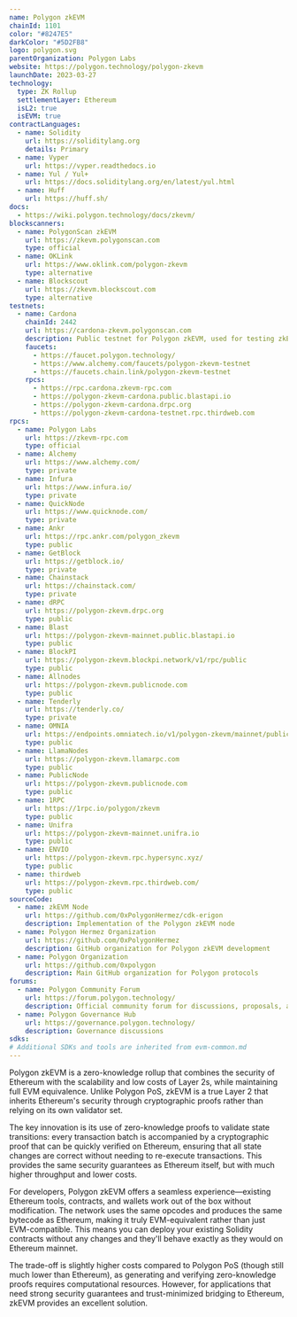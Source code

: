 ```yaml
---
name: Polygon zkEVM
chainId: 1101
color: "#8247E5"
darkColor: "#5D2FB8"
logo: polygon.svg
parentOrganization: Polygon Labs
website: https://polygon.technology/polygon-zkevm
launchDate: 2023-03-27
technology:
  type: ZK Rollup
  settlementLayer: Ethereum
  isL2: true
  isEVM: true
contractLanguages:
  - name: Solidity
    url: https://soliditylang.org
    details: Primary
  - name: Vyper
    url: https://vyper.readthedocs.io
  - name: Yul / Yul+
    url: https://docs.soliditylang.org/en/latest/yul.html
  - name: Huff
    url: https://huff.sh/
docs:
  - https://wiki.polygon.technology/docs/zkevm/
blockscanners:
  - name: PolygonScan zkEVM
    url: https://zkevm.polygonscan.com
    type: official
  - name: OKLink
    url: https://www.oklink.com/polygon-zkevm
    type: alternative
  - name: Blockscout
    url: https://zkevm.blockscout.com
    type: alternative
testnets:
  - name: Cardona
    chainId: 2442
    url: https://cardona-zkevm.polygonscan.com
    description: Public testnet for Polygon zkEVM, used for testing zkEVM smart contracts and dApps before mainnet deployment.
    faucets:
      - https://faucet.polygon.technology/
      - https://www.alchemy.com/faucets/polygon-zkevm-testnet
      - https://faucets.chain.link/polygon-zkevm-testnet
    rpcs:
      - https://rpc.cardona.zkevm-rpc.com
      - https://polygon-zkevm-cardona.public.blastapi.io
      - https://polygon-zkevm-cardona.drpc.org
      - https://polygon-zkevm-cardona-testnet.rpc.thirdweb.com
rpcs:
  - name: Polygon Labs
    url: https://zkevm-rpc.com
    type: official
  - name: Alchemy
    url: https://www.alchemy.com/
    type: private
  - name: Infura
    url: https://www.infura.io/
    type: private
  - name: QuickNode
    url: https://www.quicknode.com/
    type: private
  - name: Ankr
    url: https://rpc.ankr.com/polygon_zkevm
    type: public
  - name: GetBlock
    url: https://getblock.io/
    type: private
  - name: Chainstack
    url: https://chainstack.com/
    type: private
  - name: dRPC
    url: https://polygon-zkevm.drpc.org
    type: public
  - name: Blast
    url: https://polygon-zkevm-mainnet.public.blastapi.io
    type: public
  - name: BlockPI
    url: https://polygon-zkevm.blockpi.network/v1/rpc/public
    type: public
  - name: Allnodes
    url: https://polygon-zkevm.publicnode.com
    type: public
  - name: Tenderly
    url: https://tenderly.co/
    type: private
  - name: OMNIA
    url: https://endpoints.omniatech.io/v1/polygon-zkevm/mainnet/public
    type: public
  - name: LlamaNodes
    url: https://polygon-zkevm.llamarpc.com
    type: public
  - name: PublicNode
    url: https://polygon-zkevm.publicnode.com
    type: public
  - name: 1RPC
    url: https://1rpc.io/polygon/zkevm
    type: public
  - name: Unifra
    url: https://polygon-zkevm-mainnet.unifra.io
    type: public
  - name: ENVIO
    url: https://polygon-zkevm.rpc.hypersync.xyz/
    type: public
  - name: thirdweb
    url: https://polygon-zkevm.rpc.thirdweb.com/
    type: public
sourceCode:
  - name: zkEVM Node
    url: https://github.com/0xPolygonHermez/cdk-erigon
    description: Implementation of the Polygon zkEVM node
  - name: Polygon Hermez Organization
    url: https://github.com/0xPolygonHermez
    description: GitHub organization for Polygon zkEVM development
  - name: Polygon Organization
    url: https://github.com/0xpolygon
    description: Main GitHub organization for Polygon protocols
forums:
  - name: Polygon Community Forum
    url: https://forum.polygon.technology/
    description: Official community forum for discussions, proposals, and support
  - name: Polygon Governance Hub
    url: https://governance.polygon.technology/
    description: Governance discussions
sdks:
# Additional SDKs and tools are inherited from evm-common.md
---
```


Polygon zkEVM is a zero-knowledge rollup that combines the security of Ethereum with the scalability and low costs of Layer 2s, while maintaining full EVM equivalence. Unlike Polygon PoS, zkEVM is a true Layer 2 that inherits Ethereum's security through cryptographic proofs rather than relying on its own validator set.

The key innovation is its use of zero-knowledge proofs to validate state transitions: every transaction batch is accompanied by a cryptographic proof that can be quickly verified on Ethereum, ensuring that all state changes are correct without needing to re-execute transactions. This provides the same security guarantees as Ethereum itself, but with much higher throughput and lower costs.

For developers, Polygon zkEVM offers a seamless experience—existing Ethereum tools, contracts, and wallets work out of the box without modification. The network uses the same opcodes and produces the same bytecode as Ethereum, making it truly EVM-equivalent rather than just EVM-compatible. This means you can deploy your existing Solidity contracts without any changes and they'll behave exactly as they would on Ethereum mainnet.

The trade-off is slightly higher costs compared to Polygon PoS (though still much lower than Ethereum), as generating and verifying zero-knowledge proofs requires computational resources. However, for applications that need strong security guarantees and trust-minimized bridging to Ethereum, zkEVM provides an excellent solution.